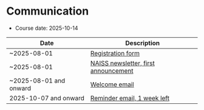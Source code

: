 # Communication

- Course date: 2025-10-14

<!-- markdownlint-disable MD013 --><!-- Tables cannot be split up over lines, hence will break 80 characters per line -->

Date                  |Description
----------------------|------------------------------------------------------------------------
~2025-08-01           |[Registration form](registration_form.md)
~2025-08-01           |[NAISS newsletter, first announcement](newsletter_first_announcement.md)
~2025-08-01 and onward|[Welcome email](welcome_email.md)
2025-10-07 and onward |[Reminder email, 1 week left](reminder_email_1_week_left.md)

<!-- markdownlint-enable MD013 -->
